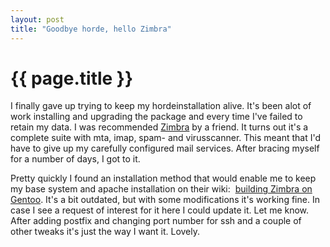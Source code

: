 ```yaml
---
layout: post
title: "Goodbye horde, hello Zimbra"
---
```


{{ page.title }}
================

I finally gave up trying to keep my hordeinstallation alive. It's been alot of work installing and upgrading the package and every time I've failed to retain my data. I was recommended <a href="http://www.zimbra.com/">Zimbra</a> by a friend. It turns out it's a complete suite with mta, imap, spam- and virusscanner. This meant that I'd have to give up my carefully configured mail services. After bracing myself for a number of days, I got to it.

Pretty quickly I found an installation method that would enable me to keep my base system and apache installation on their wiki:  <a href="http://wiki.zimbra.com/index.php?title=Building_Zimbra_on_Gentoo">building Zimbra on Gentoo</a>. It's a bit outdated, but with some modifications it's working fine. In case I see a request of interest for it here I could update it. Let me know.
After adding postfix and changing port number for ssh and a couple of other tweaks it's just the way I want it. Lovely.